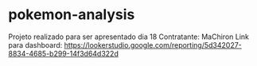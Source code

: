 # pokemon-analysis

Projeto realizado para ser apresentado dia 18
Contratante: MaChiron
Link para dashboard: https://lookerstudio.google.com/reporting/5d342027-8834-4685-b299-14f3d64d322d
